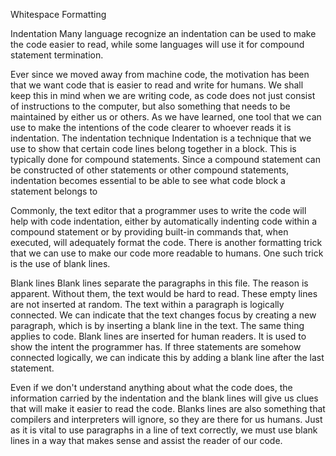 Whitespace Formatting


Indentation
Many language recognize an indentation can be used to make the code easier to read, while some languages will use it for compound statement termination. 


Ever since we moved away from machine code, the motivation has been that we want code that is easier to read and write for humans. We shall keep this in mind when we are writing code, as code does not just consist of instructions to the computer, but also something that needs to be maintained by either us or others. As we have learned, one tool that we can use to make the intentions of the code clearer to whoever reads it is indentation.  The indentation technique Indentation is a technique that we use to show that certain code lines belong together in a block. This is typically done for compound statements. Since a compound statement can be constructed of other statements or other compound statements, indentation becomes essential to be able to see what code block a statement belongs to  


Commonly, the text editor that a programmer uses to write the code will help with code indentation, either by automatically indenting code within a compound statement or by providing built-in commands that, when executed, will adequately format the code. There is another formatting trick that we can use to make our code more readable to humans. One such trick is the use of blank lines.


Blank lines
Blank lines separate the paragraphs in this file. The reason is apparent. Without them, the text would be hard to read. These empty lines are not inserted at random. The text within a paragraph is logically connected. We can indicate that the text changes focus by creating a new paragraph, which is by inserting a blank line in the text. The same thing applies to code. Blank lines are inserted for human readers. It is used to show the intent the programmer has. If three statements are somehow connected logically, we can indicate this by adding a blank line after the last statement.



Even if we don't understand anything about what the code does, the information carried by the indentation and the blank lines will give us clues that will make it easier to read the code. Blanks lines are also something that compilers and interpreters will ignore, so they are there for us humans. Just as it is vital to use paragraphs in a line of text correctly, we must use blank lines in a way that makes sense and assist the reader of our code.
